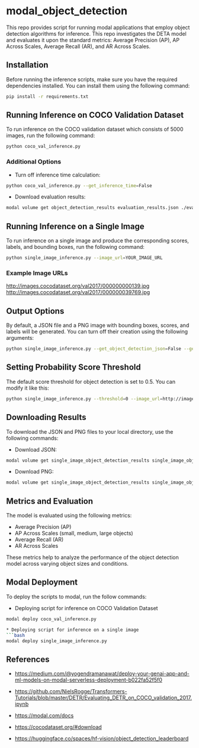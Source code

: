 # modal_object_detection
This repo provides script for running modal applications that employ object detection algorithms for inference. This repo investigates the DETA model and evaluates it upon the standard metrics: Average Precision (AP), AP Across Scales, Average Recall (AR), and AR Across Scales. 

## Installation
Before running the inference scripts, make sure you have the required dependencies installed. You can install them using the following command:

```bash
pip install -r requirements.txt
```

## Running Inference on COCO Validation Dataset
To run inference on the COCO validation dataset which consists of 5000 images, run the following command:

```bash
python coco_val_inference.py
```

### Additional Options
* Turn off inference time calculation:

```bash
python coco_val_inference.py --get_inference_time=False
```
* Download evaluation results:

```bash
modal volume get object_detection_results evaluation_results.json ./evaluation_results.json
```

## Running Inference on a Single Image
To run inference on a single image and produce the corresponding scores, labels, and bounding boxes, run the following command:

```bash
python single_image_inference.py --image_url=YOUR_IMAGE_URL
```

### Example Image URLs

http://images.cocodataset.org/val2017/000000000139.jpg
http://images.cocodataset.org/val2017/000000039769.jpg

## Output Options
By default, a JSON file and a PNG image with bounding boxes, scores, and labels will be generated. You can turn off their creation using the following arguments:

```bash
python single_image_inference.py --get_object_detection_json=False --get_object_detection_img=False --image_url=http://images.cocodataset.org/val2017/000000000139.jpg
```

## Setting Probability Score Threshold
The default score threshold for object detection is set to 0.5. You can modify it like this:

```bash
python single_image_inference.py --threshold=0 --image_url=http://images.cocodataset.org/val2017/000000000139.jpg
```

## Downloading Results
To download the JSON and PNG files to your local directory, use the following commands:

* Download JSON:

```bash
modal volume get single_image_object_detection_results single_image_object_detection.json ./single_image_object_detection.json
```

* Download PNG:

```bash
modal volume get single_image_object_detection_results single_image_object_detection.png ./single_image_object_detection.png
```

## Metrics and Evaluation
The model is evaluated using the following metrics:

* Average Precision (AP)
* AP Across Scales (small, medium, large objects)
* Average Recall (AR)
* AR Across Scales

These metrics help to analyze the performance of the object detection model across varying object sizes and conditions.

## Modal Deployment
To deploy the scripts to modal, run the follow commands:
* Deploying script for inference on COCO Validation Dataset
```bash
modal deploy coco_val_inference.py

* Deploying script for inference on a single image
```bash
modal deploy single_image_inference.py
```

## References
* https://medium.com/@yogendramanawat/deploy-your-genai-app-and-ml-models-on-modal-serverless-deployment-b022fa52f5f0

* https://github.com/NielsRogge/Transformers-Tutorials/blob/master/DETR/Evaluating_DETR_on_COCO_validation_2017.ipynb

* https://modal.com/docs

* https://cocodataset.org/#download

* https://huggingface.co/spaces/hf-vision/object_detection_leaderboard

